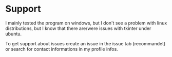# Support
I mainly tested the program on windows, but I don't see a problem with linux distributions, but I know that there are/were issues with tkinter under ubuntu.

To get support about issues create an issue in the issue tab (recommandet) or search for contact informations in my profile infos.